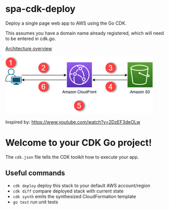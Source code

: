 # spa-cdk-deploy
Deploy a single page web app to AWS using the Go CDK.

This assumes you have a domain name already registered, which will need to be entered in cdk.go.

[Architecture overview](https://docs.aws.amazon.com/AmazonCloudFront/latest/DeveloperGuide/getting-started-secure-static-website-cloudformation-template.html)

![block diagram](img.png)

Inspired by: https://www.youtube.com/watch?v=2DzEF3deOLw

# Welcome to your CDK Go project!

The `cdk.json` file tells the CDK toolkit how to execute your app.

## Useful commands

* `cdk deploy`      deploy this stack to your default AWS account/region
* `cdk diff`        compare deployed stack with current state
* `cdk synth`       emits the synthesized CloudFormation template
* `go test`         run unit tests
